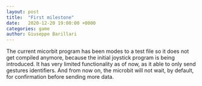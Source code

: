 ```yaml
---
layout: post
title:  "First milestone"
date:   2020-12-20 19:00:00 +0000
categories: game
author: Giuseppe Barillari
---
```


The current micorbit program has been modes to a test file so it does not get compiled anymore, because the initial joystick program is being introduced. It has very limited functionality as of now, as it able to only send gestures identifiers. And from now on, the microbit will not wait, by default, for confirmation before sending more data.
